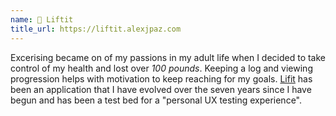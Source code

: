 ```yaml
---
name: 💪 Liftit
title_url: https://liftit.alexjpaz.com
---
```


Excerising became on of my passions in my adult life when I decided to take control of my health and lost over *100 pounds*. Keeping a log and viewing progression helps with motivation to keep reaching for my goals. [Lifit](https://liftit.alexjpaz.com) has been an application that I have evolved over the seven years since I have begun and has been a test bed for a "personal UX testing experience".


